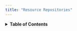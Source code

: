 ```yaml
---
title: "Resource Repositories"
---
```


<details> 
<summary>
<b>Table of Contents</b></summary>
<p ><a href="#hello" >&emsp;&emsp; text to hide</a></p> 
</details>
